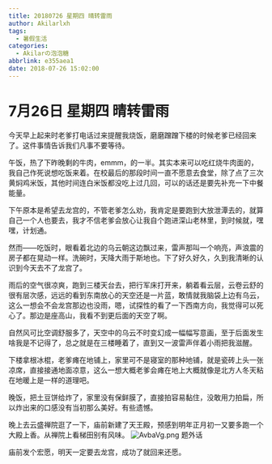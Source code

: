 ```yaml
---
title: 20180726 星期四 晴转雷雨
author: Akilarlxh
tags:
  - 暑假生活
categories:
  - Akilarの泡泡糖
abbrlink: e355aea1
date: 2018-07-26 15:02:00
---
```

# 7月26日 星期四 晴转雷雨

今天早上起来时老爹打电话过来提醒我烧饭，磨磨蹭蹭下楼的时候老爹已经回来了。这件事情告诉我们凡事不要等待。

午饭，热了下昨晚剩的牛肉，emmm，的一半。其实本来可以吃红烧牛肉面的，我自己作死说想吃饭来着。在校最后的那段时间一直不愿意去食堂，除了点了三次黄焖鸡米饭，其他时间连白米饭都没吃上过几回，可以的话还是要先补充一下中餐能量。

下午原本是希望去龙宫的，不管老爹怎么劝，我肯定是要跑到大放泄潭去的，就算自己一个人也要去，我才不信老爹会放心让我自个跑进深山老林里，到时候就，嘿嘿，计划通。

然而——吃饭时，眼看着北边的乌云朝这边飘过来，雷声那叫一个响亮，声浪震的房子都在晃动一样。洗碗时，天降大雨于斯地也。下了好久好久，久到我清晰的认识到今天去不了龙宫了。

雨后的空气很凉爽，跑到三楼天台去，把行军床打开来，躺着看云层，云卷云舒的很有层次感，远远的看到东南放心的天空还是一片蓝，敢情就我脑袋上边有乌云，这么一想会不会龙宫那边也没雨，嗯，试探性的看了一下西南方向，我觉得可以死心了。那边是座高山，我看不到更后面的天空了啊。

自然风可比空调舒服多了，天空中的乌云不时变幻成一幅幅写意画，至于后面发生啥我是不记得了，总之就是在三楼睡着了，直到又一波雷声伴着小雨把我滋醒。

下楼拿根冰棍，老爹瘫在地铺上，家里可不是寝室的那种地铺，就是瓷砖上头一张凉席，直接接通地面凉意，这么一想大概老爹会瘫在地上大概就像是北方人冬天粘在地暖上是一样的道理吧。

晚饭，把土豆饼给炸了，家里没有保鲜膜了，直接拍容易黏住，没敢用力拍扁，所以炸出来的口感没有当初那么美好。有些遗憾。

晚上去云盛禅院逛了一下，庙前新建了天王殿，预感到明年正月初一又要多跑一个大殿上香。从禅院上看梯田别有风味。
![AvbaVg.png](https://s2.ax1x.com/2019/04/16/AvbaVg.png)
题外话

庙前发个宏愿，明天一定要去龙宫，成功了就回来还愿。

